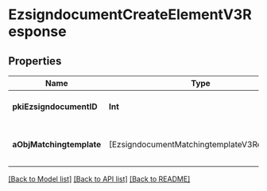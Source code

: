 # EzsigndocumentCreateElementV3Response

## Properties
Name | Type | Description | Notes
------------ | ------------- | ------------- | -------------
**pkiEzsigndocumentID** | **Int** | The unique ID of the Ezsigndocument | 
**aObjMatchingtemplate** | [EzsigndocumentMatchingtemplateV3Response] | An array of possibly matching template. | 

[[Back to Model list]](../README.md#documentation-for-models) [[Back to API list]](../README.md#documentation-for-api-endpoints) [[Back to README]](../README.md)


